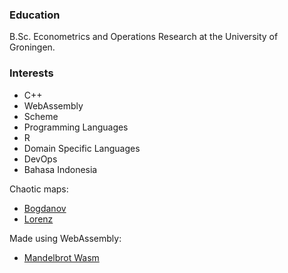 
### Education
B.Sc. Econometrics and Operations Research at the University of Groningen.

### Interests
* C++
* WebAssembly
* Scheme
* Programming Languages
* R
* Domain Specific Languages
* DevOps
* Bahasa Indonesia


Chaotic maps:
- [Bogdanov](attractors/bogdanov.md)
- [Lorenz](attractors/lorenz.md)

Made using WebAssembly:
- [Mandelbrot Wasm](mandelbrot.html)

